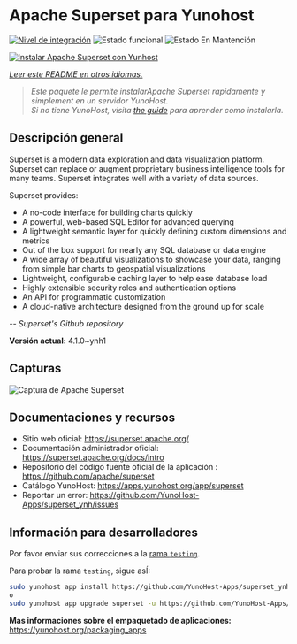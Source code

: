 <!--
Este archivo README esta generado automaticamente<https://github.com/YunoHost/apps/tree/master/tools/readme_generator>
No se debe editar a mano.
-->

# Apache Superset para Yunohost

[![Nivel de integración](https://dash.yunohost.org/integration/superset.svg)](https://ci-apps.yunohost.org/ci/apps/superset/) ![Estado funcional](https://ci-apps.yunohost.org/ci/badges/superset.status.svg) ![Estado En Mantención](https://ci-apps.yunohost.org/ci/badges/superset.maintain.svg)

[![Instalar Apache Superset con Yunhost](https://install-app.yunohost.org/install-with-yunohost.svg)](https://install-app.yunohost.org/?app=superset)

*[Leer este README en otros idiomas.](./ALL_README.md)*

> *Este paquete le permite instalarApache Superset rapidamente y simplement en un servidor YunoHost.*  
> *Si no tiene YunoHost, visita [the guide](https://yunohost.org/install) para aprender como instalarla.*

## Descripción general

Superset is a modern data exploration and data visualization platform. Superset can replace or augment proprietary business intelligence tools for many teams. Superset integrates well with a variety of data sources.

Superset provides:

- A no-code interface for building charts quickly
- A powerful, web-based SQL Editor for advanced querying
- A lightweight semantic layer for quickly defining custom dimensions and metrics
- Out of the box support for nearly any SQL database or data engine
- A wide array of beautiful visualizations to showcase your data, ranging from simple bar charts to geospatial visualizations
- Lightweight, configurable caching layer to help ease database load
- Highly extensible security roles and authentication options
- An API for programmatic customization
- A cloud-native architecture designed from the ground up for scale

*-- Superset's Github repository*


**Versión actual:** 4.1.0~ynh1

## Capturas

![Captura de Apache Superset](./doc/screenshots/explore.jpg)

## Documentaciones y recursos

- Sitio web oficial: <https://superset.apache.org/>
- Documentación administrador oficial: <https://superset.apache.org/docs/intro>
- Repositorio del código fuente oficial de la aplicación : <https://github.com/apache/superset>
- Catálogo YunoHost: <https://apps.yunohost.org/app/superset>
- Reportar un error: <https://github.com/YunoHost-Apps/superset_ynh/issues>

## Información para desarrolladores

Por favor enviar sus correcciones a la [rama `testing`](https://github.com/YunoHost-Apps/superset_ynh/tree/testing).

Para probar la rama `testing`, sigue asÍ:

```bash
sudo yunohost app install https://github.com/YunoHost-Apps/superset_ynh/tree/testing --debug
o
sudo yunohost app upgrade superset -u https://github.com/YunoHost-Apps/superset_ynh/tree/testing --debug
```

**Mas informaciones sobre el empaquetado de aplicaciones:** <https://yunohost.org/packaging_apps>

